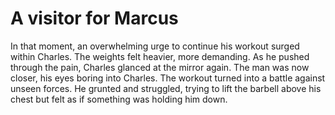 
# A visitor for Marcus

In that moment, an overwhelming urge to continue his workout surged within Charles. The weights felt heavier, more demanding. As he pushed through the pain, Charles glanced at the mirror again. The man was now closer, his eyes boring into Charles. The workout turned into a battle against unseen forces. He grunted and struggled, trying to lift the barbell above his chest but felt as if something was holding him down.

